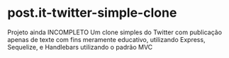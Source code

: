 # post.it-twitter-simple-clone
Projeto ainda INCOMPLETO
Um clone simples do Twitter com publicação apenas de texte com fins meramente educativo, utilizando Express, Sequelize, e Handlebars utilizando o padrão MVC
